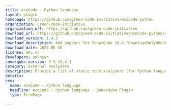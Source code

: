 ```yaml
---
title: ecoCode - Python language
layout: plugin
homepage: https://github.com/green-code-initiative/ecoCode-python
organization: green-code-initiative
organization_url: https://github.com/green-code-initiative
download_url: https://github.com/green-code-initiative/ecoCode-python/releases/download/1.4.3/ecocode-python-plugin-1.4.3.jar
download_version: 1.4.3
download_description: Add support for SonarQube 10.4 "DownloadOnlyWhenRequired" feature; correction setter problem on constructor method; check Sonarqube 10.4.1 compatibility
download_date: 2024-05-15
license: GPL v3
developers: unknown
sonarqube_version: 9.9-10.4.1
category: external analysers
description: Provide a list of static code analyzers (for Python language) to highlight code structures that may have a negative ecological impact&#58; energy and resources over-consumption, "fatware", shortening terminals' lifespan, etc.
details: 
seo:
  name: ecoCode - Python language
  headline: ecoCode - Python language - SonarQube Plugin
  type: ItemPage

---
```

